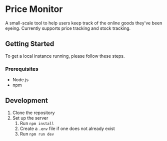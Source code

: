 # Price Monitor

A small-scale tool to help users keep track of the online goods they've been eyeing. Currently supports price tracking and stock tracking.

## Getting Started

To get a local instance running, please follow these steps.

### Prerequisites

- Node.js
- npm

## Development

1. Clone the repository
1. Set up the server
   1. Run `npm install`
   1. Create a `.env` file if one does not already exist
   1. Run `npm run dev`
